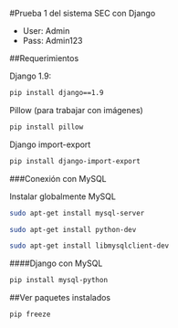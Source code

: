 #Prueba 1 del sistema SEC con Django

* User: Admin
* Pass: Admin123

##Requerimientos

Django 1.9:
```sh
pip install django==1.9
```

Pillow (para trabajar con imágenes)
```sh
pip install pillow
```

Django import-export
```sh
pip install django-import-export
```

###Conexión con MySQL

Instalar globalmente MySQL
```sh
sudo apt-get install mysql-server

sudo apt-get install python-dev

sudo apt-get install libmysqlclient-dev
```

####Django con MySQL

```sh
pip install mysql-python
```

##Ver paquetes instalados

```sh
pip freeze
```